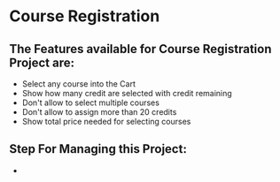 # Course Registration

## The Features available for Course Registration Project are:
- Select any course into the Cart
- Show how many credit are selected with credit remaining
- Don't allow to select multiple courses
- Don't allow to assign more than 20 credits
- Show total price needed for selecting courses

## Step For Managing this Project:
-